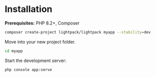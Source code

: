 # Installation

**Prerequisites:** PHP 8.2+, Composer

```bash
composer create-project lightpack/lightpack myapp --stability=dev
```

Move into your new project folder.

```bash
cd myapp
```

Start the development server:

```bash
php console app:serve
```
